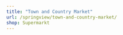 ```yaml
---
title: "Town and Country Market"
url: /springview/town-and-country-market/
shop: Supermarkt
---
```

